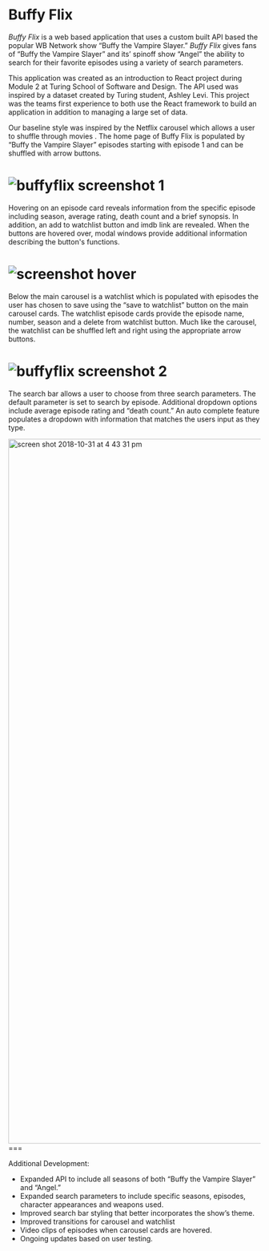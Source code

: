 # **Buffy Flix**



*Buffy Flix* is a web based application that uses a custom built API based the popular WB Network show “Buffy the Vampire Slayer.” *Buffy Flix*  gives fans of “Buffy the Vampire Slayer” and its’ spinoff show “Angel” the ability to search for their favorite episodes using a variety of search parameters.

This application was created as an introduction to React project during Module 2 at Turing School of Software and Design. The API used was inspired by a dataset created by Turing student, Ashley Levi. This project was the teams first experience to both use the React framework to build an application in addition to managing a large set of data.  

Our baseline style was inspired by the Netflix carousel which allows a user to shuffle through movies . The home page of Buffy Flix is populated by “Buffy the Vampire Slayer” episodes starting with episode 1 and can be shuffled with arrow buttons. 

![buffyflix screenshot 1](https://user-images.githubusercontent.com/36204045/47824237-7a500280-dd31-11e8-9da8-61820c4e353b.png)
===




Hovering on an episode card reveals information from the specific episode including season, average rating, death count and a brief synopsis. In addition, an add to watchlist button and imdb link are revealed.  When the buttons are hovered over, modal windows provide additional information describing the button's functions.

![screenshot hover](https://user-images.githubusercontent.com/36204045/47824277-b6836300-dd31-11e8-96b8-25ca2858a5f2.png)
===




Below the main carousel is a watchlist which is populated with episodes the user has chosen to save using the “save to watchlist” button on the main carousel cards. The  watchlist episode cards provide the episode name, number, season and a delete from watchlist button. Much like the carousel, the watchlist can be shuffled left and right using the appropriate arrow buttons.

![buffyflix screenshot 2](https://user-images.githubusercontent.com/36204045/47824264-a1a6cf80-dd31-11e8-89c0-f1bacd5c9522.png)
===




The search bar allows a user to choose from three search parameters. The default parameter is set to search by episode. Additional dropdown options include average episode rating and “death count.” An auto complete feature populates a dropdown with information that matches the users input as they type.   

<img width="1407" alt="screen shot 2018-10-31 at 4 43 31 pm" src="https://user-images.githubusercontent.com/36204045/47824289-cc912380-dd31-11e8-8241-bafbc01be9b3.png">
===




Additional Development:
* Expanded API to include all seasons of both “Buffy the Vampire Slayer” and  “Angel.”
* Expanded search parameters to include specific seasons, episodes, character appearances and weapons used.
* Improved search bar styling that better incorporates the show’s theme.
* Improved transitions for carousel and watchlist
* Video clips of episodes when carousel cards are hovered.
* Ongoing updates based on user testing.

